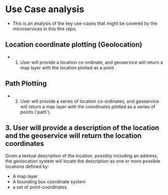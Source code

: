 # Use Case analysis

* This is an analysis of the key use-cases that might be covered by the microservices in this this repo.

## Location coordinate plotting (Geolocation)

* 1. User will provide a location co-ordinate, and geoservice will return a map layer with the location plotted as a point

## Path Plotting

* 2. User will provide a series of location co-ordinates, and geoservice will return a map layer with the coordinates plotted as a series of points ('path').

## 3. User will provide a description of the location and the geoservice will return the location coordinates

Given a textual description of the location, possibly including an address, the geolocation system will locate the description as one or more possible locations defined by:

 - A map layer
 - A bounding box coordinate system
 - a set of point-coordinates

